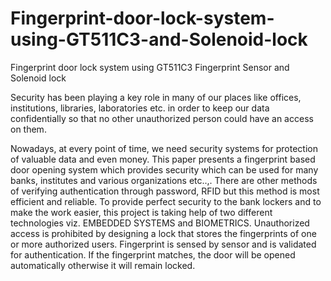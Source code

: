 # Fingerprint-door-lock-system-using-GT511C3-and-Solenoid-lock
Fingerprint door lock system using GT511C3 Fingerprint Sensor  and Solenoid lock

Security has been playing a key role in many of our places like offices, institutions, libraries, 
laboratories etc. in order to keep our data confidentially so that no other unauthorized person 
could have an access on them. 

Nowadays, at every point of time, we need security systems for protection of valuable data 
and even money. This paper presents a fingerprint based door opening system which 
provides security which can be used for many banks, institutes and various organizations 
etc..,. There are other methods of verifying authentication through password, RFID but this 
method is most efficient and reliable. To provide perfect security to the bank lockers and to 
make the work easier, this project is taking help of two different technologies viz. 
EMBEDDED SYSTEMS and BIOMETRICS. Unauthorized access is prohibited by 
designing a lock that stores the fingerprints of one or more authorized users. Fingerprint is 
sensed by sensor and is validated for authentication. If the fingerprint matches, the door will 
be opened automatically otherwise it will remain locked.
